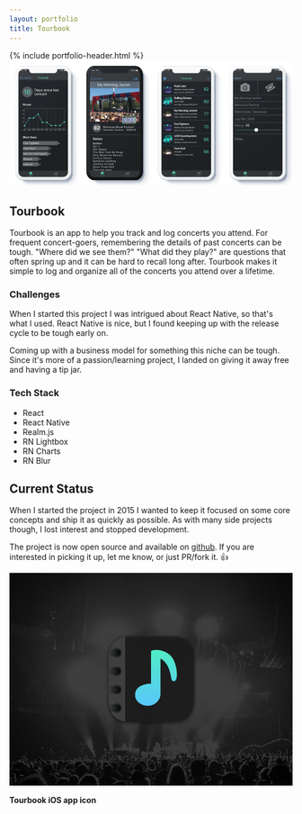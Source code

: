 ```yaml
---
layout: portfolio
title: Tourbook
---
```

<div class="portfolio-item">
  <section>
  {% include portfolio-header.html %}
    <img src="/assets/img/portfolio/tourbook-screens.png" alt="Screenshots of the Tourbook iOS App" class="thumb">
    <h1>Tourbook</h1>
    <p>Tourbook is an app to help you track and log concerts you attend. For frequent concert-goers, remembering the details of past concerts can be tough. "Where did we see them?" "What did they play?" are questions that often spring up and it can be hard to recall long after. Tourbook makes it simple to log and organize all of the concerts you attend over a lifetime.</p>
    <div class="challenges">
      <div class="column--heavy">
        <h3>Challenges</h3>
        <p>When I started this project I was intrigued about React Native, so that's what I used. React Native is nice, but I found keeping up with the release cycle to be tough early on.</p>
        <p>Coming up with a business model for something this niche can be tough. Since it's more of a passion/learning project, I landed on giving it away free and having a tip jar.</p>
      </div>
      <div>
        <h3>Tech Stack</h3>
        <ul>
          <li>React</li>
          <li>React Native</li>
          <li>Realm.js</li>
          <li>RN Lightbox</li>
          <li>RN Charts</li>
          <li>RN Blur</li>
        </ul>
      </div>
    </div>
  </section>
  <section>
    <h2>Current Status</h2>
    <p>When I started the project in 2015 I wanted to keep it focused on some core concepts and ship it as quickly as possible. As with many side projects though, I lost interest and stopped development.</p>
    <p>The project is now open source and available on <a href="https://github.com/tbolt/tourbook-app">github</a>. If you are interested in picking it up, let me know, or just PR/fork it. 👍 </p>
    <img src="/assets/img/portfolio/tourbook-splash.jpg" alt="The Tourbook iOS App Icon">
    <p class="picture-caption"><strong>Tourbook iOS app icon</strong></p>
  </section>
</div>
